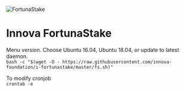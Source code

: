 ![FortunaStake](https://i.imgur.com/QQs9XNF.png)
# Innova FortunaStake

Menu version. Choose Ubuntu 16.04, Ubuntu 18.04, or update to latest daemon.  
```bash -c "$(wget -O - https://raw.githubusercontent.com/innova-foundation/i-fortunastake/master/fs.sh)"```  

To modify cronjob  
```crontab -e```
